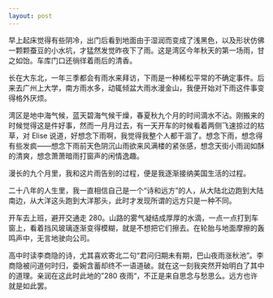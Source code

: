 ```yaml
---
layout: post
---
```


早上起床觉得有些阴冷，出门后看到地面由于湿润而变成了浅黑色，以及形状仿佛一颗颗蚕豆的小水坑，才猛然发觉昨夜下了雨。这是湾区今年秋天的第一场雨，甘之如饴。车库门口还徜徉着雨后的清香。

长在大东北，一年三季都会有雨水来拜访，下雨是一种稀松平常的不确定事件。后来去广州上大学，南方雨水多，动辄倾盆大雨水漫金山，我便开始对下雨这件事变得格外厌烦。

湾区是地中海气候，蓝天碧海气候干燥，春夏秋九个月的时间滴水不沾。刚搬来的时候觉得这是件好事，然而一月月过去，有一天开车的时候看着两侧飞速掠过的枯草，对 Elise 说道，好想念下雨啊，我觉得我整个人都干涸了。想念下雨，想念得有些发疯——想念下雨前天色阴沉山雨欲来风满楼的紧张感，想念天街小雨润如酥的清爽，想念萧萧暗雨打窗声的闲情逸趣。

漫长的九个月里，我和这片雨告别的过程，便是我逐渐接纳美国生活的过程。

二十八年的人生里，我一直相信自己是一个“诗和远方”的人，从大陆北边跑到大陆南边，从大洋这头跑到大洋那头，此时才发现所谓的远方只是一种不同。

开车去上班，避开交通走 280。山路的雾气凝结成厚厚的水滴，一点一点打到车窗上，看着挡风玻璃逐渐变得模糊，就是不想把它们擦去。在轮胎与地面摩擦的轰鸣声中，无言地驶向公司。

高中时读李商隐的诗，尤其喜欢寄北二句“君问归期未有期，巴山夜雨涨秋池”。李商隐被问道何时归，委婉含蓄却终不一语道破。就在这一刻我突然开始明白了其中的道理。亲润在这此时此地的”280 夜雨“，不正是来自思念与愁思么。远方也许就是如此罢。
